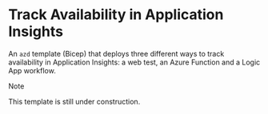 # Track Availability in Application Insights

An `azd` template (Bicep) that deploys three different ways to track availability in Application Insights: a web test, an Azure Function and a Logic App workflow.

> [!NOTE]  
> This template is still under construction.

